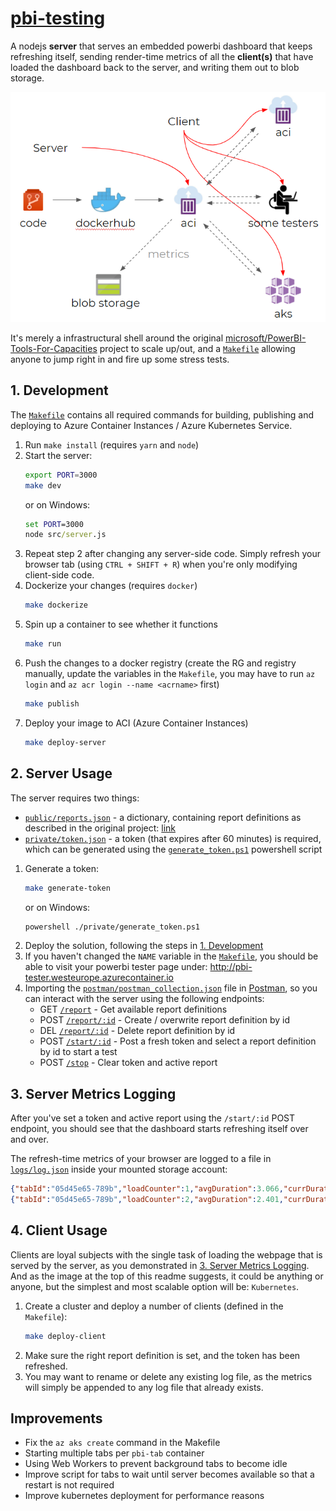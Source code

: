 # [pbi-testing](/README.md)

A nodejs **server** that serves an embedded powerbi dashboard that keeps refreshing itself, sending render-time metrics of all the **client(s)** that have loaded the dashboard back to the server, and writing them out to blob storage.

<img src="res/testing-powerbi-reports.png" alt="Testing PowerBI reports overview" width="750"/>

It's merely a infrastructural shell around the original [microsoft/PowerBI-Tools-For-Capacities](https://github.com/microsoft/PowerBI-Tools-For-Capacities) project to scale up/out, and a [`Makefile`](Makefile) allowing anyone to jump right in and fire up some stress tests.

## 1. Development

The [`Makefile`](Makefile) contains all required commands for building, publishing and deploying to Azure Container Instances / Azure Kubernetes Service.

1. Run `make install` (requires `yarn` and `node`)
1. Start the server:
   ```bash
   export PORT=3000
   make dev
   ```
   or on Windows:
   ```cmd
   set PORT=3000
   node src/server.js
   ```
1. Repeat step 2 after changing any server-side code.
   Simply refresh your browser tab (using `CTRL + SHIFT + R`) when you're only modifying client-side code.
1. Dockerize your changes (requires `docker`)
   ```bash
   make dockerize
   ```
1. Spin up a container to see whether it functions
   ```bash
   make run
   ```
1. Push the changes to a docker registry (create the RG and registry manually, update the variables in the `Makefile`, you may have to run `az login` and `az acr login --name <acrname>` first)
   ```bash
   make publish
   ```
1. Deploy your image to ACI (Azure Container Instances)
   ```bash
   make deploy-server
   ```

## 2. Server Usage

The server requires two things:

- [`public/reports.json`](public/reports.json) - a dictionary, containing report definitions as described in the original project: [link](https://github.com/microsoft/PowerBI-Tools-For-Capacities/tree/master/RealisticLoadTestTool)
- [`private/token.json`](private/token.json) - a token (that expires after 60 minutes) is required, which can be generated using the [`generate_token.ps1`](private/generate_token.ps1) powershell script

1. Generate a token:
   ```bash
   make generate-token
   ```
   or on Windows:
   ```bash
   powershell ./private/generate_token.ps1
   ```
1. Deploy the solution, following the steps in [1. Development](#1-development)
1. If you haven't changed the `NAME` variable in the [`Makefile`](Makefile), you should be able to visit your powerbi tester page under: http://pbi-tester.westeurope.azurecontainer.io
1. Importing the [`postman/postman_collection.json`](postman/postman_collection.json) file in [Postman](https://www.postman.com/), so you can interact with the server using the following endpoints:
   - GET [`/report`](http://localhost:3000/report) - Get available report definitions
   - POST [`/report/:id`](https://www.postman.com/) - Create / overwrite report definition by id
   - DEL [`/report/:id`](https://www.postman.com/) - Delete report definition by id
   - POST [`/start/:id`](https://www.postman.com/) - Post a fresh token and select a report definition by id to start a test
   - POST [`/stop`](https://www.postman.com/) - Clear token and active report

## 3. Server Metrics Logging

After you've set a token and active report using the `/start/:id` POST endpoint, you should see that the dashboard starts refreshing itself over and over.

The refresh-time metrics of your browser are logged to a file in [`logs/log.json`](logs/log.json) inside your mounted storage account:

```json
{"tabId":"05d45e65-789b","loadCounter":1,"avgDuration":3.066,"currDuration":3.066,"thinkTimeSeconds":1,"timeStamp":"2020-06-30T13:54:57.750Z"},
{"tabId":"05d45e65-789b","loadCounter":2,"avgDuration":2.401,"currDuration":1.736,"thinkTimeSeconds":1,"timeStamp":"2020-06-30T13:55:00.485Z"},
```

## 4. Client Usage

Clients are loyal subjects with the single task of loading the webpage that is served by the server, as you demonstrated in [3. Server Metrics Logging](#3-Server-Metrics-Logging). And as the image at the top of this readme suggests, it could be anything or anyone, but the simplest and most scalable option will be: `Kubernetes`.

1. Create a cluster and deploy a number of clients (defined in the `Makefile`):
   ```bash
   make deploy-client
   ```
1. Make sure the right report definition is set, and the token has been refreshed.
1. You may want to rename or delete any existing log file, as the metrics will simply be appended to any log file that already exists.

## Improvements

- Fix the `az aks create` command in the Makefile
- Starting multiple tabs per `pbi-tab` container
- Using Web Workers to prevent background tabs to become idle
- Improve script for tabs to wait until server becomes available so that a restart is not required
- Improve kubernetes deployment for performance reasons
